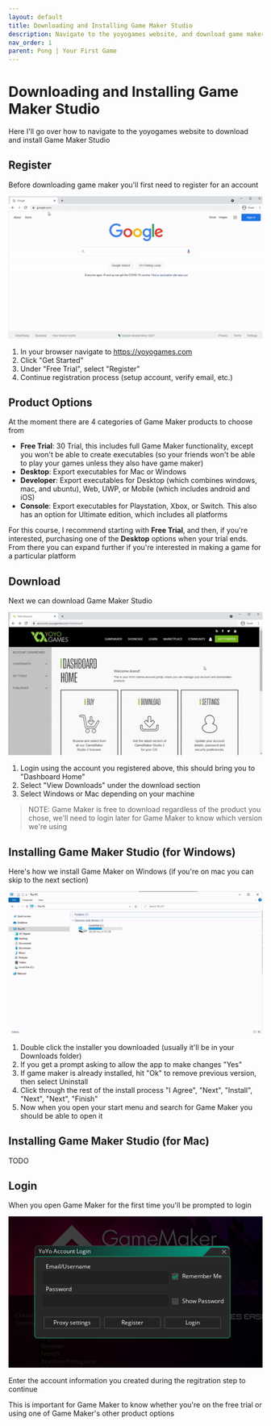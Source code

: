 ```yaml
---
layout: default
title: Downloading and Installing Game Maker Studio
description: Navigate to the yoyogames website, and download game maker
nav_order: 1
parent: Pong | Your First Game
---
```


# Downloading and Installing Game Maker Studio

Here I'll go over how to navigate to the yoyogames website to download and install Game Maker Studio

## Register

Before downloading game maker you'll first need to register for an account

![](../../assets/images/register.gif)

1. In your browser navigate to https://yoyogames.com
1. Click "Get Started"
1. Under "Free Trial", select "Register"
1. Continue registration process (setup account, verify email, etc.)

## Product Options

At the moment there are 4 categories of Game Maker products to choose from

* **Free Trial**: 30 Trial, this includes full Game Maker functionality, except you won't be able to create executables (so your friends won't be able to play your games unless they also have game maker)
* **Desktop**: Export executables for Mac or Windows
* **Developer**: Export executables for Desktop (which combines windows, mac, and ubuntu), Web, UWP, or Mobile (which includes android and iOS)
* **Console**: Export executables for Playstation, Xbox, or Switch. This also has an option for Ultimate edition, which includes all platforms

For this course, I recommend starting with **Free Trial**, and then, if you're interested, purchasing one of the **Desktop** options when your trial ends. From there you can expand further if you're interested in making a game for a particular platform

## Download

Next we can download Game Maker Studio

![](../../assets/images/download.gif)

1. Login using the account you registered above, this should bring you to "Dashboard Home"
1. Select "View Downloads" under the download section
1. Select Windows or Mac depending on your machine

> NOTE: Game Maker is free to download regardless of the product you chose, we'll need to login later for Game Maker to know which version we're using

## Installing Game Maker Studio (for Windows)

Here's how we install Game Maker on Windows (if you're on mac you can skip to the next section)

![](../../assets/images/windows_install.gif)

1. Double click the installer you downloaded (usually it'll be in your Downloads folder)
2. If you get a prompt asking to allow the app to make changes "Yes"
3. If game maker is already installed, hit "Ok" to remove previous version, then select Uninstall
4. Click through the rest of the install process "I Agree", "Next", "Install", "Next", "Next", "Finish"
5. Now when you open your start menu and search for Game Maker you should be able to open it

## Installing Game Maker Studio (for Mac)

TODO

## Login

When you open Game Maker for the first time you'll be prompted to login

![](../../assets/images/login.png)

Enter the account information you created during the regitration step to continue

This is important for Game Maker to know whether you're on the free trial or using one of Game Maker's other product options
